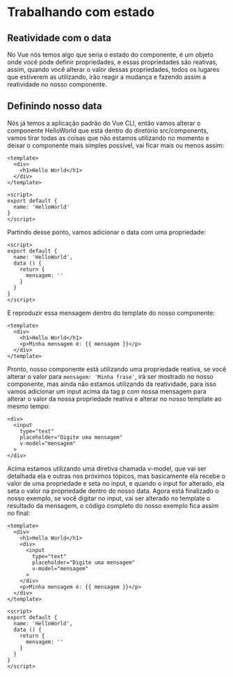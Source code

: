 # Trabalhando com estado

## Reatividade com o data

No Vue nós temos algo que seria o estado do componente, é um objeto onde você pode definir propriedades, e essas propriedades são reativas, assim, quando você alterar o valor dessas propriedades, todos os lugares que estiverem as utilizando, irão reagir a mudança e fazendo assim a reatividade no nosso componente.

## Definindo nosso data

Nós já temos a aplicação padrão do Vue CLI, então vamos alterar o componente HelloWorld que está dentro do diretório src/components, vamos tirar todas as coisas que não estamos utilizando no momento e deixar o componente mais simples possível, vai ficar mais ou menos assim:

```
<template>
  <div>
    <h1>Hello World</h1>
  </div>
</template>

<script>
export default {
  name: 'HelloWorld'
}
</script>
```

Partindo desse ponto, vamos adicionar o data com uma propriedade:

```
<script>
export default {
  name: 'HelloWorld',
  data () {
    return {
      mensagem: ''
    }
  }
}
</script>
```

E reproduzir essa mensagem dentro do template do nosso componente:

```
<template>
  <div>
    <h1>Hello World</h1>
    <p>Minha mensagem é: {{ mensagem }}</p>
  </div>
</template>
```

Pronto, nosso componente está utilizando uma propriedade reativa, se você alterar o valor para ```mensagem: 'Minha frase'```, irá ser mostrado no nosso componente, mas ainda não estamos utilizando da reatividade, para isso vamos adicionar um input acima da tag p com nossa mensagem para alterar o valor da nossa propriedade reativa e alterar no nosso template ao mesmo tempo:

```
<div>
  <input 
    type="text"
    placeholder="Digite uma mensagem"
    v-model="mensagem"
  >
</div>
```

Acima estamos utilizando uma diretiva chamada v-model, que vai ser detalhada ela e outras nos próximos tópicos, mas basicamente ela recebe o valor de uma propriedade e seta no input, e quando o input for alterado, ela seta o valor na propriedade dentro do nosso data. Agora está finalizado o nosso exemplo, se você digitar no input, vai ser alterado no template o resultado da mensagem, o código completo do nosso exemplo fica assim no final:

```
<template>
  <div>
    <h1>Hello World</h1>
    <div>
      <input 
        type="text"
        placeholder="Digite uma mensagem"
        v-model="mensagem"
      >
    </div>
    <p>Minha mensagem é: {{ mensagem }}</p>
  </div>
</template>

<script>
export default {
  name: 'HelloWorld',
  data () {
    return {
      mensagem: ''
    }
  }
}
</script>
```
